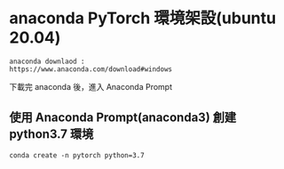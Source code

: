 # anaconda PyTorch 環境架設(ubuntu 20.04)

```
anaconda downlaod :
https://www.anaconda.com/download#windows
```

下載完 anaconda 後，進入 Anaconda Prompt

## 使用 Anaconda Prompt(anaconda3) 創建 python3.7 環境

    conda create -n pytorch python=3.7
